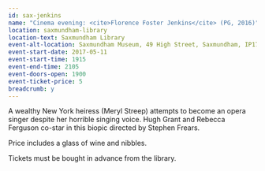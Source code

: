```yaml
---
id: sax-jenkins
name: "Cinema evening: <cite>Florence Foster Jenkins</cite> (PG, 2016)"
location: saxmundham-library
location-text: Saxmundham Library
event-alt-location: Saxmundham Museum, 49 High Street, Saxmundham, IP17 1AJ
event-start-date: 2017-05-11
event-start-time: 1915
event-end-time: 2105
event-doors-open: 1900
event-ticket-price: 5
breadcrumb: y
---
```


A wealthy New York heiress (Meryl Streep) attempts to become an opera singer despite her horrible singing voice. Hugh Grant and Rebecca Ferguson co-star in this biopic directed by Stephen Frears.

Price includes a glass of wine and nibbles.

Tickets must be bought in advance from the library.
